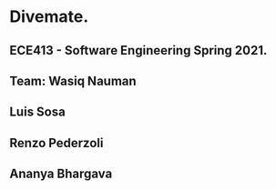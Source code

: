 # Divemate. 

## ECE413 - Software Engineering Spring 2021. 

## Team: Wasiq Nauman
##       Luis Sosa
##       Renzo Pederzoli
##       Ananya Bhargava
